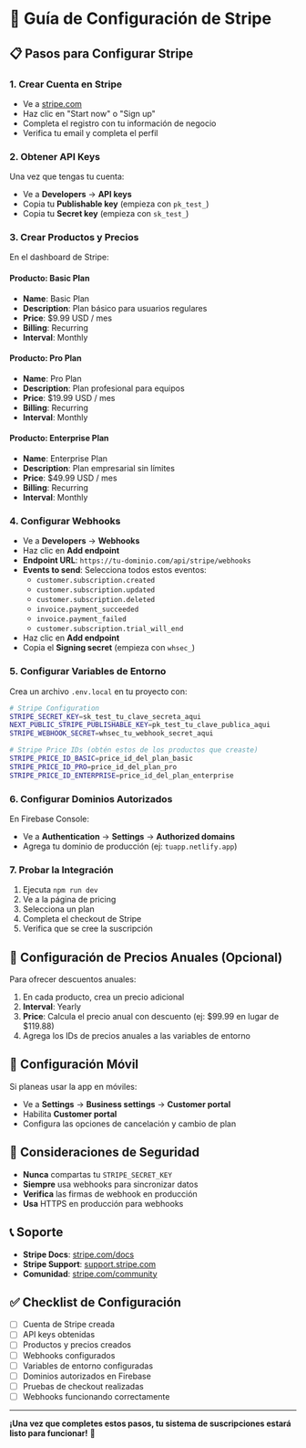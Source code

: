 # 🚀 Guía de Configuración de Stripe

## 📋 Pasos para Configurar Stripe

### 1. Crear Cuenta en Stripe
- Ve a [stripe.com](https://stripe.com)
- Haz clic en "Start now" o "Sign up"
- Completa el registro con tu información de negocio
- Verifica tu email y completa el perfil

### 2. Obtener API Keys
Una vez que tengas tu cuenta:
- Ve a **Developers** → **API keys**
- Copia tu **Publishable key** (empieza con `pk_test_`)
- Copia tu **Secret key** (empieza con `sk_test_`)

### 3. Crear Productos y Precios
En el dashboard de Stripe:

#### Producto: Basic Plan
- **Name**: Basic Plan
- **Description**: Plan básico para usuarios regulares
- **Price**: $9.99 USD / mes
- **Billing**: Recurring
- **Interval**: Monthly

#### Producto: Pro Plan
- **Name**: Pro Plan
- **Description**: Plan profesional para equipos
- **Price**: $19.99 USD / mes
- **Billing**: Recurring
- **Interval**: Monthly

#### Producto: Enterprise Plan
- **Name**: Enterprise Plan
- **Description**: Plan empresarial sin límites
- **Price**: $49.99 USD / mes
- **Billing**: Recurring
- **Interval**: Monthly

### 4. Configurar Webhooks
- Ve a **Developers** → **Webhooks**
- Haz clic en **Add endpoint**
- **Endpoint URL**: `https://tu-dominio.com/api/stripe/webhooks`
- **Events to send**: Selecciona todos estos eventos:
  - `customer.subscription.created`
  - `customer.subscription.updated`
  - `customer.subscription.deleted`
  - `invoice.payment_succeeded`
  - `invoice.payment_failed`
  - `customer.subscription.trial_will_end`
- Haz clic en **Add endpoint**
- Copia el **Signing secret** (empieza con `whsec_`)

### 5. Configurar Variables de Entorno
Crea un archivo `.env.local` en tu proyecto con:

```bash
# Stripe Configuration
STRIPE_SECRET_KEY=sk_test_tu_clave_secreta_aqui
NEXT_PUBLIC_STRIPE_PUBLISHABLE_KEY=pk_test_tu_clave_publica_aqui
STRIPE_WEBHOOK_SECRET=whsec_tu_webhook_secret_aqui

# Stripe Price IDs (obtén estos de los productos que creaste)
STRIPE_PRICE_ID_BASIC=price_id_del_plan_basic
STRIPE_PRICE_ID_PRO=price_id_del_plan_pro
STRIPE_PRICE_ID_ENTERPRISE=price_id_del_plan_enterprise
```

### 6. Configurar Dominios Autorizados
En Firebase Console:
- Ve a **Authentication** → **Settings** → **Authorized domains**
- Agrega tu dominio de producción (ej: `tuapp.netlify.app`)

### 7. Probar la Integración
1. Ejecuta `npm run dev`
2. Ve a la página de pricing
3. Selecciona un plan
4. Completa el checkout de Stripe
5. Verifica que se cree la suscripción

## 🔧 Configuración de Precios Anuales (Opcional)

Para ofrecer descuentos anuales:
1. En cada producto, crea un precio adicional
2. **Interval**: Yearly
3. **Price**: Calcula el precio anual con descuento (ej: $99.99 en lugar de $119.88)
4. Agrega los IDs de precios anuales a las variables de entorno

## 📱 Configuración Móvil

Si planeas usar la app en móviles:
- Ve a **Settings** → **Business settings** → **Customer portal**
- Habilita **Customer portal**
- Configura las opciones de cancelación y cambio de plan

## 🚨 Consideraciones de Seguridad

- **Nunca** compartas tu `STRIPE_SECRET_KEY`
- **Siempre** usa webhooks para sincronizar datos
- **Verifica** las firmas de webhook en producción
- **Usa** HTTPS en producción para webhooks

## 📞 Soporte

- **Stripe Docs**: [stripe.com/docs](https://stripe.com/docs)
- **Stripe Support**: [support.stripe.com](https://support.stripe.com)
- **Comunidad**: [stripe.com/community](https://stripe.com/community)

## ✅ Checklist de Configuración

- [ ] Cuenta de Stripe creada
- [ ] API keys obtenidas
- [ ] Productos y precios creados
- [ ] Webhooks configurados
- [ ] Variables de entorno configuradas
- [ ] Dominios autorizados en Firebase
- [ ] Pruebas de checkout realizadas
- [ ] Webhooks funcionando correctamente

---

**¡Una vez que completes estos pasos, tu sistema de suscripciones estará listo para funcionar!** 🎉 